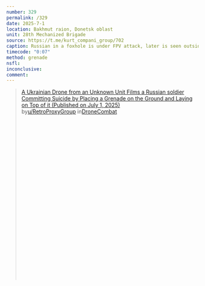 ```yaml
---
number: 329
permalink: /329
date: 2025-7-1
location: Bakhmut raion, Donetsk oblast
unit: 28th Mechanized Brigade
source: https://t.me/kurt_compani_group/702
caption: Russian in a foxhole is under FPV attack, later is seen outside on his knees — apparently unharmed — pulling the pin on his grenade and detonating it under his belly in quite powerful explosion that kicks him in the air
timecode: "0:07"
method: grenade
nsfl: 
inconclusive: 
comment: 
---
```

<blockquote class="reddit-embed-bq" style="height:500px" data-embed-height="566"><a href="https://www.reddit.com/r/DroneCombat/comments/1lp8afa/a_ukrainian_drone_from_an_unknown_unit_films_a/">A Ukrainian Drone from an Unknown Unit Films a Russian soldier Committing Suicide by Placing a Grenade on the Ground and Laying on Top of it (Published on July 1, 2025)</a><br> by<a href="https://www.reddit.com/user/RetroProxyGroup/">u/RetroProxyGroup</a> in<a href="https://www.reddit.com/r/DroneCombat/">DroneCombat</a></blockquote><script async="" src="https://embed.reddit.com/widgets.js" charset="UTF-8"></script>